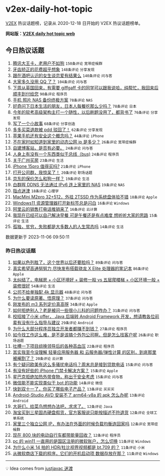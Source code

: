 # v2ex-daily-hot-topic

[V2EX](https://www.v2ex.com/) 热议话题榜，记录从 2020-12-18 日开始的 V2EX 热议话题榜单。

**网站版：[V2EX daily hot topic web](https://boojack.github.io/v2ex-daily-hot-topic-web/)**

## 今日热议话题

<!-- TODAY BEGIN -->

1. [腾讯大王卡，老用户不如狗](https://www.v2ex.com/t/988953) `150条评论` `宽带症候群`
1. [牙齿矫正的花费超乎想象](https://www.v2ex.com/t/988911) `148条评论` `分享发现`
1. [跟在酒吧认识的女生谈恋爱有结果么](https://www.v2ex.com/t/989062) `140条评论` `问与答`
1. [大家多久没用 QQ 了？](https://www.v2ex.com/t/988914) `104条评论` `问与答`
1. [下周从英国回来，有需要 giffgaff 卡的同学可以跟我说哈，纯帮忙，我回来后顺丰到付给您](https://www.v2ex.com/t/988928) `90条评论` `程序员`
1. [手机 照片 NAS 备份终极方案](https://www.v2ex.com/t/988912) `78条评论` `NAS`
1. [好奇问下日本生活的朋友，日本人每餐吃那么少吗？](https://www.v2ex.com/t/988915) `78条评论` `日本`
1. [今年的软考高级架构主打一个随性，以后刷题没用了，都背书了](https://www.v2ex.com/t/988906) `76条评论` `分享发现`
1. [写了一个小故事](https://www.v2ex.com/t/988903) `68条评论` `分享创造`
1. [多多买菜退款被 pdd 驳回了！](https://www.v2ex.com/t/988922) `62条评论` `分享发现`
1. [苹果手机还有安全这个概念吗？](https://www.v2ex.com/t/989176) `44条评论` `iPhone`
1. [不在家时如知道到家里的动态公网 ip 是多少？](https://www.v2ex.com/t/989169) `26条评论` `宽带症候群`
1. [自建博客站，是否有必要。](https://www.v2ex.com/t/988945) `24条评论` `问与答`
1. [人身上有没有一个东西类似于总线（bus)](https://www.v2ex.com/t/988941) `24条评论` `程序员`
1. [关于广州买房](https://www.v2ex.com/t/989095) `23条评论` `生活`
1. [iPhone 15pro 值得买吗?](https://www.v2ex.com/t/989097) `21条评论` `iPhone`
1. [打开公司群，我惊呆了！](https://www.v2ex.com/t/989194) `20条评论` `职场话题`
1. [京东的保价怎么和狗一样？](https://www.v2ex.com/t/989182) `19条评论` `生活`
1. [白群晖 DDNS 无法通过 IPv6 连上家里的 NAS](https://www.v2ex.com/t/989030) `19条评论` `NAS`
1. [指点迷津](https://www.v2ex.com/t/989177) `18条评论` `心理学`
1. [MacMini M2pro 32+512，外挂 2TSSD 作为系统盘体验不错](https://www.v2ex.com/t/988940) `18条评论` `Apple`
1. [Windows11 资源管理器打开新标签总是闪白](https://www.v2ex.com/t/989164) `16条评论` `Windows`
1. [阿里云的销售打电话推销来了](https://www.v2ex.com/t/988926) `16条评论` `云计算`
1. [我现在已经可以自己解决早餐 可是午餐还是有点难度 想听听大家的思路](https://www.v2ex.com/t/989167) `15条评论` `生活`
1. [孤独，贫穷，失败都是大多数人的人生常态吗](https://www.v2ex.com/t/989160) `14条评论` `生活`

数据更新于 2023-11-06 09:50:11

<!-- TODAY END -->

### 昨日热议话题

<!-- YESTERDAY BEGIN -->

1. [如果以色列胜了，这个世界以后还要脸吗？](https://www.v2ex.com/t/988846) `89条评论` `问与答`
1. [真实希望高通努努力 尽快发布搭载骁龙 X Elite 处理器的笔记本](https://www.v2ex.com/t/988772) `86条评论` `Apple`
1. [太纠结了，电梯房 + 小区环境好 + 装修一般 vs 五层爬楼梯 + 小区环境一般 + 装修很好](https://www.v2ex.com/t/988783) `54条评论` `生活`
1. [公司不给单独配 4k 显示器](https://www.v2ex.com/t/988731) `48条评论` `问与答`
1. [为什么要读原著、悟原理？](https://www.v2ex.com/t/988761) `37条评论` `问与答`
1. [刚发布的 m3 系列定价真高呀](https://www.v2ex.com/t/988750) `34条评论` `Apple`
1. [如何拒绝别人？老是被问一些很小儿科的问题咋办？](https://www.v2ex.com/t/988785) `31条评论` `问与答`
1. [校招接了小米 offer， Java 后端转 Android Framework 开发，想请教各位前辈有没有什么指导与建议](https://www.v2ex.com/t/988753) `29条评论` `Android`
1. [为什么大部分程序员独立开发者都赚不到钱？](https://www.v2ex.com/t/988828) `27条评论` `程序员`
1. [如今找工作这么难，是不是该搞个外包公司啊，但是怎么找客户呢](https://www.v2ex.com/t/988737) `26条评论` `职场话题`
1. [吐槽一下项目组换领导后的各种高血压](https://www.v2ex.com/t/988758) `22条评论` `程序员`
1. [其实我至今没理解 轻量应用服务器 和 云服务器/弹性计算 的区别，到底那里被阉割了？](https://www.v2ex.com/t/988852) `20条评论` `云计算`
1. [有个疑问欧美有这么多骚扰电话吗？周末总是接到贷款电话](https://www.v2ex.com/t/988832) `15条评论` `问与答`
1. [有没有好些的 iPhone 门禁卡解决方案？](https://www.v2ex.com/t/988816) `15条评论` `Apple`
1. [星巴克拒绝加热外带食物，称出于安全考虑](https://www.v2ex.com/t/988768) `15条评论` `问与答`
1. [微信能不能实现类似于 bot 的功能](https://www.v2ex.com/t/988885) `14条评论` `微信`
1. [快到双十一了，你买了哪些电子产品？](https://www.v2ex.com/t/988872) `13条评论` `买买买`
1. [Android-Studio AVD 安装不了 arm64-v8a 的 apk 怎么办呢](https://www.v2ex.com/t/988794) `13条评论` `Android`
1. [大哥们，给菜鸟想想办法吧，求求了。](https://www.v2ex.com/t/988843) `12条评论` `Java`
1. [淘宝买到三星固态硬盘假货，官方客服说只能按描述不符退货](https://www.v2ex.com/t/988824) `12条评论` `全球工单系统`
1. [家里三个独立公网 IP，有办法在外面的时候负载均衡连回家吗](https://www.v2ex.com/t/988822) `12条评论` `宽带症候群`
1. [现在 800 块的电动自行车都带能量回收？](https://www.v2ex.com/t/988751) `12条评论` `程序员`
1. [pc 的 win11 一直用的是国区注册的微软账户，怎么切换](https://www.v2ex.com/t/988871) `11条评论` `Windows`
1. [为什么小米 14 拍的 HDR/杜比视界视频都是 bt.709 的？](https://www.v2ex.com/t/988853) `11条评论` `小米`
1. [从微软商店下载的程序，它们的开机启动项 数据存放在那？](https://www.v2ex.com/t/988841) `11条评论` `Windows`

<!-- YESTERDAY END -->

---

💡 Idea comes from [justjavac 迷渡](https://github.com/justjavac/)
